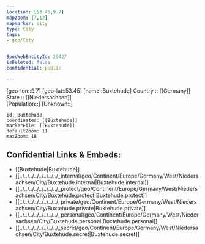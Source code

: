 ```yaml
---
location: [53.45,9.7] 
mapzoom: [7,12] 
mapmarker: city 
type: City
tags:
- geo/City


SpocWebEntityId: 29427
isDeleted: false
confidential: public

---
```

[geo-lon::9.7] 
[geo-lat::53.45] 
[name::Buxtehude] 
Country :: [[Germany]]  
State :: [[Niedersachsen]]  
[Population::] 
[Unknown::] 


```leaflet
id: Buxtehude
coordinates: [[Buxtehude]] 
markerFile: [[Buxtehude]] 
defaultZoom: 11 
maxZoom: 18
```


## Confidential Links & Embeds: 
- [[Buxtehude|Buxtehude]]  
- [[../../../../../../../../_internal/geo/Continent/Europe/Germany/West/Niedersachsen/City/Buxtehude.internal|Buxtehude.internal]] 
- [[../../../../../../../../_protect/geo/Continent/Europe/Germany/West/Niedersachsen/City/Buxtehude.protect|Buxtehude.protect]] 
- [[../../../../../../../../_private/geo/Continent/Europe/Germany/West/Niedersachsen/City/Buxtehude.private|Buxtehude.private]] 
- [[../../../../../../../../_personal/geo/Continent/Europe/Germany/West/Niedersachsen/City/Buxtehude.personal|Buxtehude.personal]] 
- [[../../../../../../../../_secret/geo/Continent/Europe/Germany/West/Niedersachsen/City/Buxtehude.secret|Buxtehude.secret]] 
